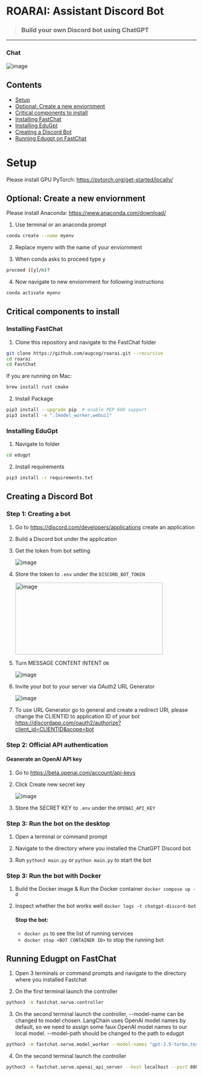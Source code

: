 # ROARAI: Assistant Discord Bot

> ### Build your own Discord bot using ChatGPT

---

### Chat

![image](https://user-images.githubusercontent.com/89479282/206497774-47d960cd-1aeb-4fba-9af5-1f9d6ff41f00.gif)

## Contents
- [Setup](#setup)
- [Optional: Create a new enviornment](#optional-create-a-new-enviornment)
- [Critical components to install](#critical-components-to-instal)
- [Installing FastChat](#installing-fastChat)
- [Installing EduGpt](#installing-eduGpt)
- [Creating a Discord Bot](#creating-a-discord-bot)
- [Running Edugpt on FastChat](#running-edugpt-on-fastchat)

# Setup

Please install GPU PyTorch: https://pytorch.org/get-started/locally/

## Optional: Create a new enviornment

Please install Anaconda: https://www.anaconda.com/download/

1. Use terminal or an anaconda prompt
```bash
conda create --name myenv
```

2. Replace myenv with the name of your enviornment
  
3. When conda asks to proceed type y
```bash
proceed ([y]/n)?
```

4. Now navigate to new enviornment for following instructions
```bash
conda activate myenv
```

## Critical components to install

### Installing FastChat

1. Clone this repository and navigate to the FastChat folder
```bash
git clone https://github.com/augcog/roarai.git --recursive
cd roarai
cd FastChat
```

If you are running on Mac:
```bash
brew install rust cmake
```

2. Install Package
```bash
pip3 install --upgrade pip  # enable PEP 660 support
pip3 install -e ".[model_worker,webui]"
```

### Installing EduGpt

1. Navigate to folder
```bash 
cd edugpt
```

2. Install requirements
```bash 
pip3 install -r requirements.txt
```

## Creating a Discord Bot

### Step 1: Creating a bot

1. Go to https://discord.com/developers/applications create an application
  
2. Build a Discord bot under the application
  
3. Get the token from bot setting

   ![image](https://user-images.githubusercontent.com/89479282/205949161-4b508c6d-19a7-49b6-b8ed-7525ddbef430.png)
   
5. Store the token to `.env` under the `DISCORD_BOT_TOKEN`

   <img height="190" width="390" alt="image" src="https://user-images.githubusercontent.com/89479282/222661803-a7537ca7-88ae-4e66-9bec-384f3e83e6bd.png">

6. Turn MESSAGE CONTENT INTENT `ON`

   ![image](https://user-images.githubusercontent.com/89479282/205949323-4354bd7d-9bb9-4f4b-a87e-deb9933a89b5.png)

7. Invite your bot to your server via OAuth2 URL Generator

   ![image](https://user-images.githubusercontent.com/89479282/205949600-0c7ddb40-7e82-47a0-b59a-b089f929d177.png)

8. To use URL Generator go to general and create a redirect URI, please change the CLIENTID to application ID of your bot
https://discordapp.com/oauth2/authorize?client_id=CLIENTID&scope=bot


### Step 2: Official API authentication

#### Geanerate an OpenAI API key
1. Go to https://beta.openai.com/account/api-keys

2. Click Create new secret key

   ![image](https://user-images.githubusercontent.com/89479282/207970699-2e0cb671-8636-4e27-b1f3-b75d6db9b57e.PNG)

3. Store the SECRET KEY to `.env` under the `OPENAI_API_KEY`

### Step 3: Run the bot on the desktop

1. Open a terminal or command prompt

2. Navigate to the directory where you installed the ChatGPT Discord bot

3. Run `python3 main.py` or `python main.py` to start the bot
   

### Step 3: Run the bot with Docker

1. Build the Docker image & Run the Docker container `docker compose up -d`

2. Inspect whether the bot works well `docker logs -t chatgpt-discord-bot`

   #### Stop the bot:

   * `docker ps` to see the list of running services
   * `docker stop <BOT CONTAINER ID>` to stop the running bot

## Running Edugpt on FastChat

1. Open 3 terminals or command prompts and navigate to the directory where you installed Fastchat
   
2. On the first terminal launch the controller
```bash 
python3 -m fastchat.serve.controller
```

3. On the second terminal launch the controller, --model-name can be changed to model chosen. LangChain uses OpenAI model names by default, so we need to assign some faux OpenAI model names to our local model. --model-path should be changed to the path to edugpt
```bash 
python3 -m fastchat.serve.model_worker --model-names "gpt-3.5-turbo,text-davinci-003,text-embedding-ada-002" --model-path lmsys/vicuna-7b-v1.5
```

4. On the second terminal launch the controller
```bash 
python3 -m fastchat.serve.openai_api_server --host localhost --port 8000
```

